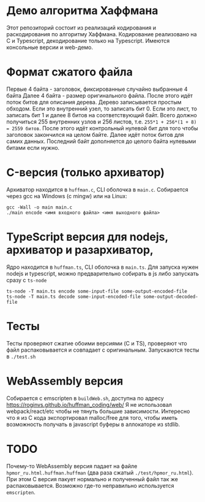 # Демо алгоритма Хаффмана

Этот репозиторий состоит из реализаций кодирования и раскодирования по алгоритму Хаффмана. Кодирование реализовано на C и Typescript, декодирование только на Typescript. Имеются консольные версии и web-демо.

# Формат сжатого файла

Первые 4 байта - заголовок, фиксированные случайно выбранные 4 байта
Далее 4 байта - размер оригинального файла.
После этого идёт поток битов для описания дерева. Дерево записывается простым обходом. Если это внутренний узел, то записать бит 0. Если это лист, то записать бит 1 и далее 8 битов на соответствующий байт. Всего должно получиться 255 внутренних узлов и 256 листов, т.е. `255*1 + 256*(1 + 8) = 2559 битов`. После этого идёт контрольный нулевой бит для того чтобы заголовок закончился на целом байте.
Далее идёт поток битов для самих данных.
Последний байт дополняется до целого байта нулевыми битами если нужно.

# C-версия (только архиватор)

Архиватор находится в `huffman.c`, CLI оболочка в `main.c`. Собирается через gcc на Windows (с mingw) или на Linux:

```
gcc -Wall -o main main.c
./main encode <имя входного файла> <имя выходного файла>
```

# TypeScript версия для nodejs, архиватор и разархиватор,

Ядро находится в `huffman.ts`, CLI оболочка в `main.ts`. Для запуска нужен nodejs и typescript, можно предварительно собирать в js либо запускать сразу с `ts-node`

```
ts-node -T main.ts encode some-input-file some-output-encoded-file
ts-node -T main.ts decode some-input-encoded-file some-output-decoded-file
```

# Тесты

Тесты проверяют сжатие обоими версиями (C и TS), проверяют что файл распаковывается и совпадает с оригинальным. Запускаются тесты в `./test.sh`

# WebAssembly версия

Собирается с emscripten в `buildWeb.sh`, доступна по адресу <https://roginvs.github.io/huffman_coding/web/>
Я не использовал webpack/react/etc чтобы не тянуть большие зависимости.
Интересно что я из C кода экспортировал malloc/free для того, чтобы иметь возможность получать в javascript буферы в аллокаторе из stdlib.

# TODO

Почему-то WebAssembly версия падает на файле `hpmor_ru.html.huffman.huffman` (два раза сжатый `./test/hpmor_ru.html`). При этом C версия пакует нормально и полученный файл так же распаковывается. Возможно где-то неправильно используется `emscripten`.
